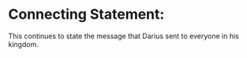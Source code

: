 # Connecting Statement:

This continues to state the message that Darius sent to everyone in his kingdom.